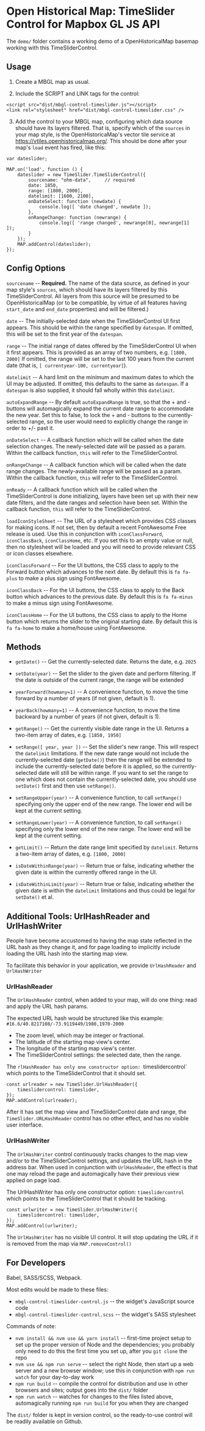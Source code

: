 # Open Historical Map: TimeSlider Control for Mapbox GL JS API

The `demo/` folder contains a working demo of a OpenHistoricalMap basemap working with this TimeSliderControl.



## Usage

1. Create a MBGL map as usual.

2. Include the SCRIPT and LINK tags for the control:
```
<script src="dist/mbgl-control-timeslider.js"></script>
<link rel="stylesheet" href="dist/mbgl-control-timeslider.css" />
```

3. Add the control to your MBGL map, configuring which data source should have its layers filtered. That is, specify which of the `sources` in your map style, is the OpenHistoricaMap's vector tile service at https://vtiles.openhistoricalmap.org/. This should be done after your map's `load` event has fired, like this:
```
var dateslider;

MAP.on('load', function () {
    dateslider = new TimeSlider.TimeSliderControl({
        sourcename: "ohm-data",     // required
        date: 1850,
        range: [1800, 2000],
        datelimit: [1600, 2100],
        onDateSelect: function (newdate) {
            console.log([ 'date changed', newdate ]);
        },
        onRangeChange: function (newrange) {
            console.log([ 'range changed', newrange[0], newrange[1] ]);
        }
    });
    MAP.addControl(dateslider);
});
```


## Config Options

`sourcename` -- **Required.** The name of the data source, as defined in your map style's `sources`, which should have its layers filtered by this TimeSliderControl. All layers from this source will be presumed to be OpenHistoricalMap (or to be compatible, by virtue of all features having `start_date` and `end_date` properties) and will be filtered.)

`date` -- The initially-selected date when the TimeSliderControl UI first appears. This should be within the range specified by `datespan`. If omitted, this will be set to the first year of the `datespan`.

`range` -- The initial range of dates offered by the TimeSliderControl UI when it first appears. This is provided as an array of two numbers, e.g. `[1800, 2000]` If omitted, the range will be set to the last 100 years from the current date (that is, `[ currentyear-100, currentyear]`).

`datelimit` -- A hard limit on the minimum and maximum dates to which the UI may be adjusted. If omitted, this defaults to the same as `datespan`. If a `datespan` is also supplied, it should fall wholly within this `datelimit`.

`autoExpandRange` -- By default `autoExpandRange` is true, so that the + and - buttons will automagically expand the current date range to accommodate the new year. Set this to false, to lock the + and - buttons to the currently-selected range, so the user would need to explicitly change the range in order to +/- past it.

`onDateSelect` -- A callback function which will be called when the date selection changes. The newly-selected date will be passed as a param. Within the callback function, `this` will refer to the TimeSliderControl.

`onRangeChange` -- A callback function which will be called when the date range changes. The newly-available range will be passed as a param. Within the callback function, `this` will refer to the TimeSliderControl.

`onReady` -- A callback function which will be called when the TimeSliderControl is done initializing, layers have been set up with their new date filters, and the date ranges and selection have been set. Within the callback function, `this` will refer to the TimeSliderControl.

`loadIconStyleSheet` -- The URL of a stylesheet which provides CSS classes for making icons. If not set, then by default a recent FontAwesome Free release is used. Use this in conjunction with `iconClassForward`, `iconClassBack`, `iconClassHome`, etc. If you set this to an empty value or null, then no stylesheet will be loaded and you will need to provide relevant CSS or icon classes elsewhere.

`iconClassForward` -- For the UI buttons, the CSS class to apply to the Forward button which advances to the next date. By default this is `fa fa-plus` to make a plus sign using FontAwesome.

`iconClassBack` -- For the UI buttons, the CSS class to apply to the Back button which advances to the previous date. By default this is `fa fa-minus` to make a minus sign using FontAwesome.

`iconClassHome` -- For the UI buttons, the CSS class to apply to the Home button which returns the slider to the original starting date. By default this is `fa fa-home` to make a home/house using FontAwesome.



## Methods

* `getDate()` -- Get the currently-selected date. Returns the date, e.g. `2025`

* `setDate(year)` -- Set the slider to the given date and perform filtering. If the date is outside of the current range, the range will be extended

* `yearForward(howmany=1)` -- A convenience function, to move the time forward by a number of years (if not given, default is 1).

* `yearBack(howmany=1)` -- A convenience function, to move the time backward by a number of years (if not given, default is 1).

* `getRange()` -- Get the currently visible date range in the UI. Returns a two-item array of dates, e.g. `[1850, 1950]`

* `setRange([ year, year ])` -- Set the slider's new range. This will respect the `datelimit` limitations. If the new date range would not include the currently-selected date (`getDate()`) then the range will be extended to include the currently-selected date before it is applied, so the currently-selected date will still be within range. If you want to set the range to one which does not contain the currently-selected date, you should use `setDate()` first and then use `setRange()`.

* `setRangeUpper(year)` -- A convenience function, to call `setRange()` specifying only the upper end of the new range. The lower end will be kept at the current setting.

* `setRangeLower(year)` -- A convenience function, to call `setRange()` specifying only the lower end of the new range. The lower end will be kept at the current setting.

* `getLimit()` -- Return the date range limit specified by `datelimit`. Returns a two-item array of dates, e.g. `[1800, 2000]`

* `isDateWithinRange(year)` -- Return true or false, indicating whether the given date is within the currently offered range in the UI.

* `isDateWithinLimit(year)` -- Return true or false, indicating whether the given date is within the `datelimit` limitations and thus could be legal for `setDate()` et al.



## Additional Tools: UrlHashReader and UrlHashWriter

People have become accustomed to having the map state reflected in the URL hash as they change it, and for page loading to implicitly include loading the URL hash into the starting map view.

To facilitate this behavior in your application, we provide `UrlHashReader` and `UrlHashWriter`

### UrlHashReader

The `UrlHashReader` control, when added to your map, will do one thing: read and apply the URL hash params.

The expected URL hash would be structured like this example: `#16.6/40.8217108/-73.9119449/1980,1970-2000`
* The zoom level, which may be integer or fractional.
* The latitude of the starting map view's center.
* The longitude of the starting map view's center.
* The TimeSliderControl settings: the selected date, then the range.

The `rlHashReader has only one constructor option: `timeslidercontrol` which points to the TimeSliderControl that it should set.

```
const urlreader = new TimeSlider.UrlHashReader({
    timeslidercontrol: timeslider,
});
MAP.addControl(urlreader);
```

After it has set the map view and TimeSliderControl date and range, the `TimeSlider.URLHashReader` control has no other effect, and has no visible user interface.

### UrlHashWriter

The `UrlHashWriter` control continuously tracks changes to the map view and/or to the TimeSliderControl settings, and updates the URL hash in the address bar. When used in conjunction with `UrlHashReader`, the effect is that one may reload the page and automagically have their previous view applied on page load.

The UrlHashWriter has only one constructor option: `timeslidercontrol` which points to the TimeSliderControl that it should be tracking.

```
const urlwriter = new TimeSlider.UrlHashWriter({
    timeslidercontrol: timeslider,
});
MAP.addControl(urlwriter);
```

The `UrlHashWriter` has no visible UI control. It will stop updating the URL if it is removed from the map via `MAP.removeControl()`


## For Developers

Babel, SASS/SCSS, Webpack.

Most edits would be made to these files:
* `mbgl-control-timeslider-control.js` -- the widget's JavaScript source code
* `mbgl-control-timeslider-control.scss` -- the widget's SASS stylesheet

Commands of note:
* `nvm install && nvm use && yarn install` -- first-time project setup to set up the proper version of Node and the dependencies; you probably only need to do this the first time you set up, after you `git clone` the repo
* `nvm use && npm run serve` -- select the right Node, then start up a web server and a new browser window; use this in conjunction with `npm run watch` for your day-to-day work
* `npm run build` -- compile the control for distribution and use in other browsers and sites; output goes into the `dist/` folder
* `npm run watch` -- watches for changes to the files listed above, automagically running `npm run build` for you when they are changed

The `dist/` folder is kept in version control, so the ready-to-use control will be readily available on Github.

